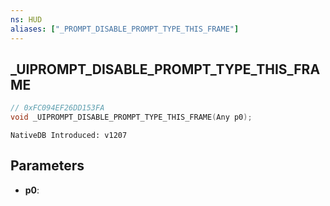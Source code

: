 ```yaml
---
ns: HUD
aliases: ["_PROMPT_DISABLE_PROMPT_TYPE_THIS_FRAME"]
---
```

## _UIPROMPT_DISABLE_PROMPT_TYPE_THIS_FRAME

```c
// 0xFC094EF26DD153FA
void _UIPROMPT_DISABLE_PROMPT_TYPE_THIS_FRAME(Any p0);
```

```
NativeDB Introduced: v1207
```

## Parameters
* **p0**:
